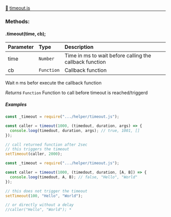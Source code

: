 <div class="mb-0">
    🔗 <a class="source-code" target="_blank"
        href="https://github.com/OpenHausIO/backend/blob/dev&#x2F;helper&#x2F;timeout.js">timeout.js</a>
</div>
<hr style="margin: 0 !important" />

<!-- CLASS -->

<!-- GENERAL -->
<!-- CLASS -->



<!-- METHODS -->
### Methods:
####  .timeout(time, cb);  

| Parameter | Type       | Description    |
| :-------- | :--------- |:------------- |
| time | `Number` |  Time in ms to wait before calling the callback function |
| cb | `Function` |  Callback function |


Wait n ms befor execute the callback function


*Returns*  `Function`    Function to call before timeout is reached/triggerd


##### Examples
    
```js
const _timeout = require(".../helper/timeout.js");

const caller = timeout(1000, (timedout, duration, args) => {
  console.loog(timedout, duration, args); // true, 1001, []
});

// call returned function after 2sec
// this triggers the timeout
setTimeout(caller, 2000);
```

    
```js
const _timeout = require(".../helper/timeout.js");

const caller = timeout(1000, (timedout, duration, [A, B]) => {
  console.loog(timedout, A, B); // false, "Hello", "World"
});

// this does not trigger the timeout
setTimeout(100, "Hello", "World");

// or directly without a delay
//caller("Hello", "World"); * 
``` 

<!-- LINKS -->
<!-- LINKS -->

<!-- METHODS -->



<!-- DESCRIPTION -->
<!-- DESCRIPTION -->